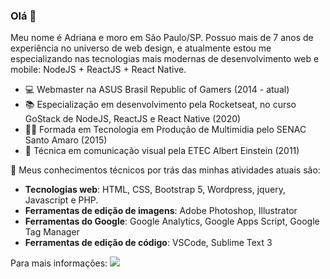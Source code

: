 ### Olá 👋 

Meu nome é Adriana e moro em São Paulo/SP. Possuo mais de 7 anos de experiência no universo de web design, e atualmente estou me especializando nas tecnologias mais modernas de desenvolvimento web e mobile: NodeJS + ReactJS + React Native. 

- 💻 Webmaster na ASUS Brasil Republic of Gamers (2014 - atual)
- 📚 Especialização em desenvolvimento pela Rocketseat, no curso GoStack de NodeJS, ReactJS e React Native (2020)
- 👩‍🎓 Formada em Tecnologia em Produção de Multimídia pelo SENAC Santo Amaro (2015)
- 🎨 Técnica em comunicação visual pela ETEC Albert Einstein (2011)

💬 Meus conhecimentos técnicos por trás das minhas atividades atuais são:
- **Tecnologias web**: HTML, CSS, Bootstrap 5, Wordpress, jquery, Javascript e PHP.
- **Ferramentas de edição de imagens**: Adobe Photoshop, Illustrator
- **Ferramentas do Google**: Google Analytics, Google Apps Script, Google Tag Manager
- **Ferramentas de edição de código**: VSCode, Sublime Text 3
    
Para mais informações: <a href="https://www.linkedin.com/in/adriana-limafm/" target="_blank"><img src="https://ik.imagekit.io/dxwebster/1_e-vJbH3JYB.svg"/></a>

